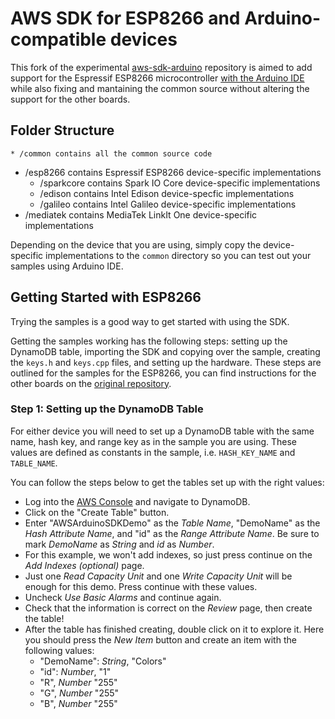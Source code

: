 # AWS SDK for ESP8266 and Arduino-compatible devices

This fork of the experimental [aws-sdk-arduino](https://github.com/awslabs/aws-sdk-arduino) repository is aimed to add support for the Espressif ESP8266 microcontroller [with the Arduino IDE](https://github.com/esp8266/Arduino) while also fixing and mantaining the common source without altering the support for the other boards.

## Folder Structure

	* /common contains all the common source code
  * /esp8266 contains Espressif ESP8266 device-specific implementations
	* /sparkcore contains Spark IO Core device-specific implementations
	* /edison contains Intel Edison device-specfic implementations
	* /galileo contains Intel Galileo device-specific implementations
  * /mediatek contains MediaTek LinkIt One device-specific implementations


Depending on the device that you are using, simply copy the device-specific implementations to the `common` directory so you can test out your samples using Arduino IDE.

## Getting Started with ESP8266

Trying the samples is a good way to get started with using the SDK.

Getting the samples working has the following steps: setting up the DynamoDB table, importing the SDK and copying over the sample, creating the `keys.h` and `keys.cpp` files, and setting up the hardware. These steps are outlined for the samples for the ESP8266, you can find instructions for the other boards on the [original repository](https://github.com/awslabs/aws-sdk-arduino).

### Step 1: Setting up the DynamoDB Table

For either device you will need to set up a DynamoDB table with the same name, hash key, and range key as in the sample you are using. These values are defined as constants in the sample, i.e. `HASH_KEY_NAME` and `TABLE_NAME`. 

You can follow the steps below to get the tables set up with the right values:

* Log into the [AWS Console](http://console.aws.amazon.com/) and navigate to DynamoDB.
* Click on the "Create Table" button.
* Enter "AWSArduinoSDKDemo" as the *Table Name*, "DemoName" as the *Hash Attribute Name*, and "id" as the *Range Attribute Name*. Be sure to mark *DemoName* as *String* and *id* as *Number*.
* For this example, we won't add indexes, so just press continue on the *Add Indexes (optional)* page.
* Just one *Read Capacity Unit* and one *Write Capacity Unit* will be enough for this demo. Press continue with these values.
* Uncheck *Use Basic Alarms* and continue again.
* Check that the information is correct on the *Review* page, then create the table!
* After the table has finished creating, double click on it to explore it. Here you should press the *New Item* button and create an item with the following values:
  * "DemoName": *String*, "Colors"
  * "id": *Number*, "1"
  * "R", *Number* "255"
  * "G", *Number* "255"
  * "B", *Number* "255"
